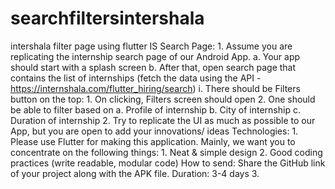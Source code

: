 # searchfiltersintershala
intershala filter page using flutter 
IS Search Page: 1. Assume you are replicating the internship search page of our Android App. a. Your app should start with a splash screen b. After that, open search page that contains the list of internships (fetch the data using the API - https://internshala.com/flutter_hiring/search) i. There should be Filters button on the top: 1. On clicking, Filters screen should open 2. One should be able to filter based on a. Profile of internship b. City of internship c. Duration of internship 2. Try to replicate the UI as much as possible to our App, but you are open to add your innovations/ ideas Technologies: 1. Please use Flutter for making this application. Mainly, we want you to concentrate on the following things: 1. Neat & simple design 2. Good coding practices (write readable, modular code) How to send: Share the GitHub link of your project along with the APK file. Duration: 3-4 days 3.
